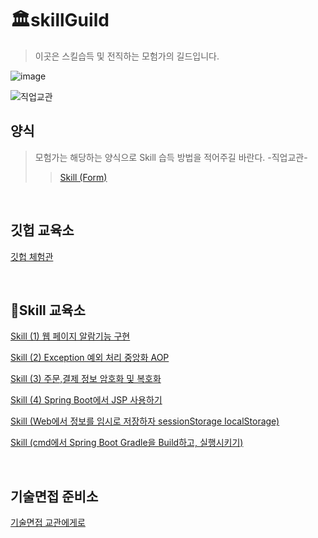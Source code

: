 # 🏛️skillGuild
> 이곳은 스킬습득 및 전직하는 모험가의 길드입니다.  </br>

![image](https://github.com/user-attachments/assets/35087698-e979-436f-a65a-1f42be2d3428)


![직업교관](https://github.com/user-attachments/assets/46834c0d-aaa6-4b68-a720-af3d77f52746)

## 양식
> 모험가는 해당하는 양식으로 Skill 습득 방법을 적어주길 바란다. -직업교관-
> > [Skill (Form)](https://github.com/chaSunil/skillGuild/issues/3)
</br>

## 깃헙 교육소

[깃헙 체험관](https://learngitbranching.js.org/?locale=ko)

</br>

## 📖Skill 교육소

[Skill (1) 웹 페이지 알람기능 구현](https://github.com/chaSunil/skillGuild/issues/1)

[Skill (2) Exception 예외 처리 중앙화 AOP](https://github.com/chaSunil/skillGuild/issues/3)

[Skill (3) 주문,결제 정보 암호화 및 복호화](https://github.com/chaSunil/skillGuild/issues/4)

[Skill (4) Spring Boot에서 JSP 사용하기](https://github.com/chaSunil/skillGuild/issues/5)

[Skill (Web에서 정보를 임시로 저장하자 sessionStorage IocalStorage)](https://github.com/chaSunil/skillGuild/issues/6)

[Skill (cmd에서 Spring Boot Gradle을 Build하고, 실행시키기)](https://github.com/chaSunil/skillGuild/issues/7)

</br>

## 기술면접 준비소

[기술면접 교관에게로](https://www.notion.so/Once-a-week-71ab9095d2124f20b17310bc83b03724?pvs=4)
